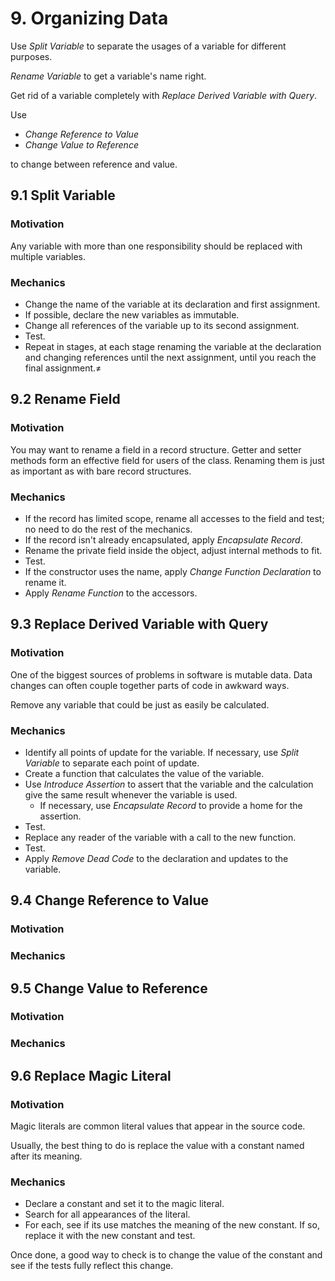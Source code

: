 # 9. Organizing Data

Use _Split Variable_ to separate the usages of a variable for different purposes.

_Rename Variable_ to get a variable's name right.

Get rid of a variable completely with _Replace Derived Variable with Query_.

Use

- _Change Reference to Value_
- _Change Value to Reference_

to change between reference and value.

## 9.1 Split Variable

### Motivation

Any variable with more than one responsibility should be replaced with multiple variables.

### Mechanics

- Change the name of the variable at its declaration and first assignment.
- If possible, declare the new variables as immutable.
- Change all references of the variable up to its second assignment.
- Test.
- Repeat in stages, at each stage renaming the variable at the declaration and changing references until the next
  assignment, until you reach the final assignment.≠

## 9.2 Rename Field

### Motivation

You may want to rename a field in a record structure. Getter and setter methods form an effective field for users of the
class. Renaming them is just as important as with bare record structures.

### Mechanics

- If the record has limited scope, rename all accesses to the field and test; no need to do the rest of the mechanics.
- If the record isn't already encapsulated, apply _Encapsulate Record_.
- Rename the private field inside the object, adjust internal methods to fit.
- Test.
- If the constructor uses the name, apply _Change Function Declaration_ to rename it.
- Apply _Rename Function_ to the accessors.

## 9.3 Replace Derived Variable with Query

### Motivation

One of the biggest sources of problems in software is mutable data. Data changes can often couple together parts of code
in awkward ways.

Remove any variable that could be just as easily be calculated.

### Mechanics

- Identify all points of update for the variable. If necessary, use _Split Variable_ to separate each point of update.
- Create a function that calculates the value of the variable.
- Use _Introduce Assertion_ to assert that the variable and the calculation give the same result whenever the variable
  is used.
  - If necessary, use _Encapsulate Record_ to provide a home for the assertion.
- Test.
- Replace any reader of the variable with a call to the new function.
- Test.
- Apply _Remove Dead Code_ to the declaration and updates to the variable.

## 9.4 Change Reference to Value

### Motivation

### Mechanics

## 9.5 Change Value to Reference

### Motivation

### Mechanics

## 9.6 Replace Magic Literal

### Motivation

Magic literals are common literal values that appear in the source code.

Usually, the best thing to do is replace the value with a constant named after its meaning.

### Mechanics

- Declare a constant and set it to the magic literal.
- Search for all appearances of the literal.
- For each, see if its use matches the meaning of the new constant. If so, replace it with the new constant and test.

Once done, a good way to check is to change the value of the constant and see if the tests fully reflect this change.
